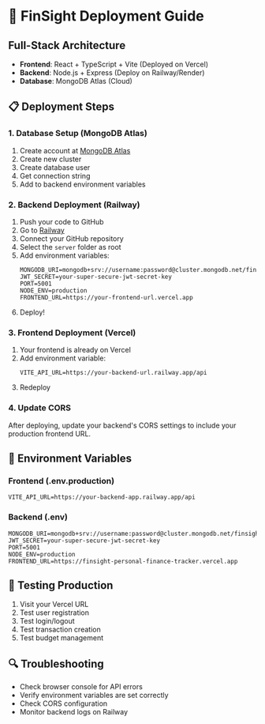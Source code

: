 # 🚀 FinSight Deployment Guide

## Full-Stack Architecture
- **Frontend**: React + TypeScript + Vite (Deployed on Vercel)
- **Backend**: Node.js + Express (Deploy on Railway/Render)
- **Database**: MongoDB Atlas (Cloud)

## 📋 Deployment Steps

### 1. Database Setup (MongoDB Atlas)
1. Create account at [MongoDB Atlas](https://cloud.mongodb.com/)
2. Create new cluster
3. Create database user
4. Get connection string
5. Add to backend environment variables

### 2. Backend Deployment (Railway)
1. Push your code to GitHub
2. Go to [Railway](https://railway.app/)
3. Connect your GitHub repository
4. Select the `server` folder as root
5. Add environment variables:
   ```
   MONGODB_URI=mongodb+srv://username:password@cluster.mongodb.net/finsight
   JWT_SECRET=your-super-secure-jwt-secret-key
   PORT=5001
   NODE_ENV=production
   FRONTEND_URL=https://your-frontend-url.vercel.app
   ```
6. Deploy!

### 3. Frontend Deployment (Vercel)
1. Your frontend is already on Vercel
2. Add environment variable:
   ```
   VITE_API_URL=https://your-backend-url.railway.app/api
   ```
3. Redeploy

### 4. Update CORS
After deploying, update your backend's CORS settings to include your production frontend URL.

## 🔧 Environment Variables

### Frontend (.env.production)
```
VITE_API_URL=https://your-backend-app.railway.app/api
```

### Backend (.env)
```
MONGODB_URI=mongodb+srv://username:password@cluster.mongodb.net/finsight
JWT_SECRET=your-super-secure-jwt-secret-key
PORT=5001
NODE_ENV=production
FRONTEND_URL=https://finsight-personal-finance-tracker.vercel.app
```

## 🧪 Testing Production
1. Visit your Vercel URL
2. Test user registration
3. Test login/logout
4. Test transaction creation
5. Test budget management

## 🔍 Troubleshooting
- Check browser console for API errors
- Verify environment variables are set correctly
- Check CORS configuration
- Monitor backend logs on Railway

